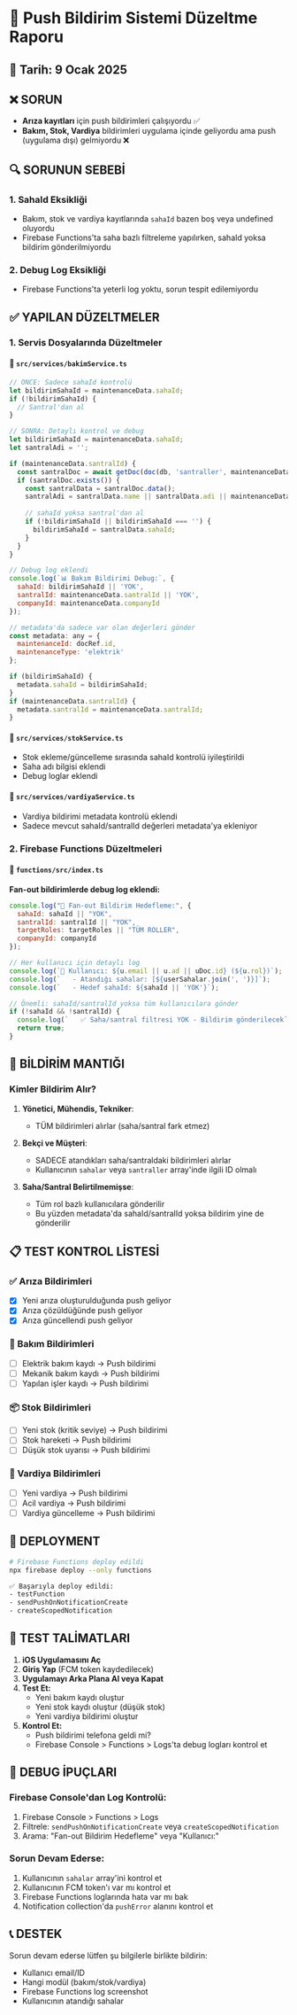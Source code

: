 # 🔔 Push Bildirim Sistemi Düzeltme Raporu

## 📅 Tarih: 9 Ocak 2025

## ❌ SORUN
- **Arıza kayıtları** için push bildirimleri çalışıyordu ✅
- **Bakım, Stok, Vardiya** bildirimleri uygulama içinde geliyordu ama push (uygulama dışı) gelmiyordu ❌

## 🔍 SORUNUN SEBEBİ

### 1. **SahaId Eksikliği**
- Bakım, stok ve vardiya kayıtlarında `sahaId` bazen boş veya undefined oluyordu
- Firebase Functions'ta saha bazlı filtreleme yapılırken, sahaId yoksa bildirim gönderilmiyordu

### 2. **Debug Log Eksikliği** 
- Firebase Functions'ta yeterli log yoktu, sorun tespit edilemiyordu

## ✅ YAPILAN DÜZELTMELER

### 1. **Servis Dosyalarında Düzeltmeler**

#### 📁 `src/services/bakimService.ts`
```javascript
// ÖNCE: Sadece sahaId kontrolü
let bildirimSahaId = maintenanceData.sahaId;
if (!bildirimSahaId) {
  // Santral'dan al
}

// SONRA: Detaylı kontrol ve debug
let bildirimSahaId = maintenanceData.sahaId;
let santralAdi = '';

if (maintenanceData.santralId) {
  const santralDoc = await getDoc(doc(db, 'santraller', maintenanceData.santralId));
  if (santralDoc.exists()) {
    const santralData = santralDoc.data();
    santralAdi = santralData.name || santralData.adi || maintenanceData.santralId;
    
    // sahaId yoksa santral'dan al
    if (!bildirimSahaId || bildirimSahaId === '') {
      bildirimSahaId = santralData.sahaId;
    }
  }
}

// Debug log eklendi
console.log(`📊 Bakım Bildirimi Debug:`, {
  sahaId: bildirimSahaId || 'YOK',
  santralId: maintenanceData.santralId || 'YOK',
  companyId: maintenanceData.companyId
});

// metadata'da sadece var olan değerleri gönder
const metadata: any = { 
  maintenanceId: docRef.id, 
  maintenanceType: 'elektrik'
};

if (bildirimSahaId) {
  metadata.sahaId = bildirimSahaId;
}
if (maintenanceData.santralId) {
  metadata.santralId = maintenanceData.santralId;
}
```

#### 📁 `src/services/stokService.ts`
- Stok ekleme/güncelleme sırasında sahaId kontrolü iyileştirildi
- Saha adı bilgisi eklendi
- Debug loglar eklendi

#### 📁 `src/services/vardiyaService.ts`  
- Vardiya bildirimi metadata kontrolü eklendi
- Sadece mevcut sahaId/santralId değerleri metadata'ya ekleniyor

### 2. **Firebase Functions Düzeltmeleri**

#### 📁 `functions/src/index.ts`

**Fan-out bildirimlerde debug log eklendi:**
```javascript
console.log("🎯 Fan-out Bildirim Hedefleme:", {
  sahaId: sahaId || "YOK",
  santralId: santralId || "YOK", 
  targetRoles: targetRoles || "TÜM ROLLER",
  companyId: companyId
});

// Her kullanıcı için detaylı log
console.log(`👤 Kullanıcı: ${u.email || u.ad || uDoc.id} (${u.rol})`);
console.log(`   - Atandığı sahalar: [${userSahalar.join(', ')}]`);
console.log(`   - Hedef sahaId: ${sahaId || 'YOK'}`);

// Önemli: sahaId/santralId yoksa tüm kullanıcılara gönder
if (!sahaId && !santralId) {
  console.log(`   ✅ Saha/santral filtresi YOK - Bildirim gönderilecek`);
  return true;
}
```

## 🎯 BİLDİRİM MANTIĞI

### Kimler Bildirim Alır?

1. **Yönetici, Mühendis, Tekniker**: 
   - TÜM bildirimleri alırlar (saha/santral fark etmez)

2. **Bekçi ve Müşteri**:
   - SADECE atandıkları saha/santraldaki bildirimleri alırlar
   - Kullanıcının `sahalar` veya `santraller` array'inde ilgili ID olmalı

3. **Saha/Santral Belirtilmemişse**:
   - Tüm rol bazlı kullanıcılara gönderilir
   - Bu yüzden metadata'da sahaId/santralId yoksa bildirim yine de gönderilir

## 📋 TEST KONTROL LİSTESİ

### ✅ Arıza Bildirimleri
- [x] Yeni arıza oluşturulduğunda push geliyor
- [x] Arıza çözüldüğünde push geliyor
- [x] Arıza güncellendi push geliyor

### 🔧 Bakım Bildirimleri  
- [ ] Elektrik bakım kaydı → Push bildirimi
- [ ] Mekanik bakım kaydı → Push bildirimi
- [ ] Yapılan işler kaydı → Push bildirimi

### 📦 Stok Bildirimleri
- [ ] Yeni stok (kritik seviye) → Push bildirimi
- [ ] Stok hareketi → Push bildirimi
- [ ] Düşük stok uyarısı → Push bildirimi

### 🔔 Vardiya Bildirimleri
- [ ] Yeni vardiya → Push bildirimi
- [ ] Acil vardiya → Push bildirimi
- [ ] Vardiya güncelleme → Push bildirimi

## 🚀 DEPLOYMENT

```bash
# Firebase Functions deploy edildi
npx firebase deploy --only functions

✅ Başarıyla deploy edildi:
- testFunction
- sendPushOnNotificationCreate
- createScopedNotification
```

## 📱 TEST TALİMATLARI

1. **iOS Uygulamasını Aç**
2. **Giriş Yap** (FCM token kaydedilecek)
3. **Uygulamayı Arka Plana Al veya Kapat**
4. **Test Et:**
   - Yeni bakım kaydı oluştur
   - Yeni stok kaydı oluştur (düşük stok)
   - Yeni vardiya bildirimi oluştur
5. **Kontrol Et:**
   - Push bildirimi telefona geldi mi?
   - Firebase Console > Functions > Logs'ta debug logları kontrol et

## 🐛 DEBUG İPUÇLARI

### Firebase Console'dan Log Kontrolü:
1. Firebase Console > Functions > Logs
2. Filtrele: `sendPushOnNotificationCreate` veya `createScopedNotification`
3. Arama: "Fan-out Bildirim Hedefleme" veya "Kullanıcı:"

### Sorun Devam Ederse:
1. Kullanıcının `sahalar` array'ini kontrol et
2. Kullanıcının FCM token'ı var mı kontrol et
3. Firebase Functions loglarında hata var mı bak
4. Notification collection'da `pushError` alanını kontrol et

## 📞 DESTEK
Sorun devam ederse lütfen şu bilgilerle birlikte bildirin:
- Kullanıcı email/ID
- Hangi modül (bakım/stok/vardiya)
- Firebase Functions log screenshot
- Kullanıcının atandığı sahalar
